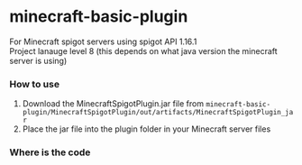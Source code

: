 # minecraft-basic-plugin
For Minecraft spigot servers using spigot API 1.16.1 <br/>
Project lanauge level 8 (this depends on what java version the minecraft server is using)

### How to use
1. Download the MinecraftSpigotPlugin.jar file from ```minecraft-basic-plugin/MinecraftSpigotPlugin/out/artifacts/MinecraftSpigotPlugin_jar```
2. Place the jar file into the plugin folder in your Minecraft server files

### Where is the code
